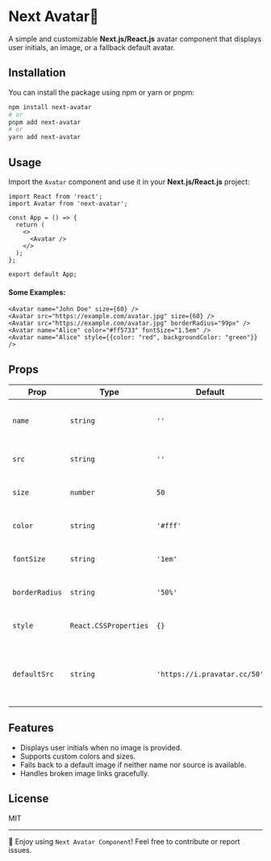 # Next Avatar👤

A simple and customizable **Next.js/React.js** avatar component that displays user initials, an image, or a fallback default avatar.

## Installation

You can install the package using npm or yarn or pnpm:

```sh
npm install next-avatar
# or
pnpm add next-avatar
# or
yarn add next-avatar
```

## Usage

Import the `Avatar` component and use it in your **Next.js/React.js** project:

```tsx
import React from 'react';
import Avatar from 'next-avatar';

const App = () => {
  return (
    <>
      <Avatar />
    </>
  );
};

export default App;
```

#### Some Examples:

```tsx
<Avatar name="John Doe" size={60} />
<Avatar src="https://example.com/avatar.jpg" size={60} />
<Avatar src="https://example.com/avatar.jpg" borderRadius="99px" />
<Avatar name="Alice" color="#ff5733" fontSize="1.5em" />
<Avatar name="Alice" style={{color: "red", backgroundColor: "green"}} />
```

## Props

| Prop           | Type                  | Default                      | Description                                            |
| -------------- | --------------------- | ---------------------------- | ------------------------------------------------------ |
| `name`         | `string`              | `''`                         | The name used to generate initials.                    |
| `src`          | `string`              | `''`                         | The image source URL.                                  |
| `size`         | `number`              | `50`                         | The avatar size (width & height).                      |
| `color`        | `string`              | `'#fff'`                     | The text color for initials.                           |
| `fontSize`     | `string`              | `'1em'`                      | The font size for initials.                            |
| `borderRadius` | `string`              | `'50%'`                      | The border radius of the avatar.                       |
| `style`        | `React.CSSProperties` | `{}`                         | Additional inline styles.                              |
| `defaultSrc`   | `string`              | `'https://i.pravatar.cc/50'` | Fallback image URL when no name or source is provided. |

## Features

- Displays user initials when no image is provided.
- Supports custom colors and sizes.
- Falls back to a default image if neither name nor source is available.
- Handles broken image links gracefully.

## License

MIT

---

🎉 Enjoy using `Next Avatar Component`! Feel free to contribute or report issues.
